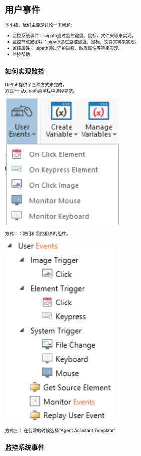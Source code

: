 # 用户事件

本小结，我们主要是讨论一下问题:

* 监控系统事件： uipath通过监控键盘、鼠标、文件夹等来实现。
* 监控节点或图片：uipath通过监控键盘、鼠标、文件夹等来实现。
* 监控属性： uipath通过守护进程、触发属性等等来实现。
* 监控帮助

## 如何实现监控

UiPtah提供了三种方式来完成，  
方式一: 从uipath菜单栏中选择导航。

![](/assets2.11/import1.png)

方式二：使用和监控相关的组件。

![](/assets2.11/import2.png)

方式三： 在创建的时候选择“Agent Assistant Template”

## 监控系统事件






